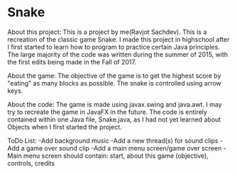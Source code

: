 # Snake
About this project: This is a project by me(Ravjot Sachdev). This is a recreation of the classic game Snake.
I made this project in highschool after I first started to learn how to program to practice certain Java principles.
The large majority of the code was written during the summer of 2015, with the first edits being made in the Fall of 2017.

About the game:
The objective of the game is to get the highest score by "eating" as many blocks as possible. The snake is controlled using arrow keys.

About the code:
The game is made using javax.swing and java.awt. I may try to recreate the game in JavaFX in the future.
The  code is entirely contained within one Java file, Snake.java, as I had not yet learned about Objects when I first started the project.

ToDo List:
-Add background music
-Add a new thread(s) for sound clips
-Add a game over sound clip
-Add a main menu screen/game over screen
-Main menu screen should contain: start, about this game (objective), controls, credits
